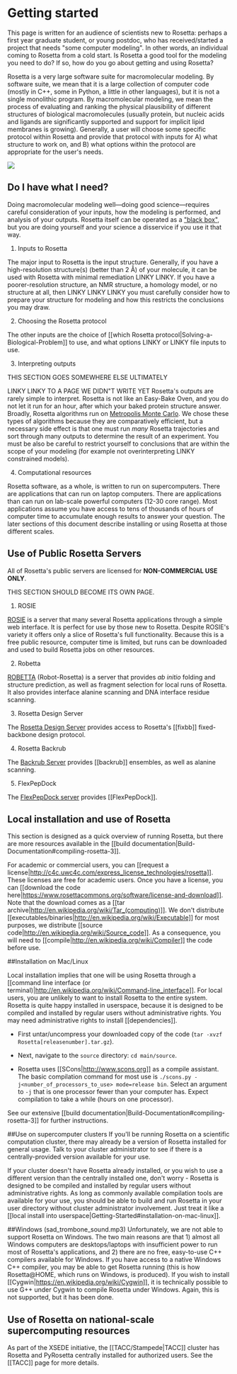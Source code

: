 Getting started
===========

This page is written for an audience of scientists new to Rosetta: perhaps a first year graduate student, or young postdoc, who has received/started a project that needs "some computer modeling". 
In other words, an individual coming to Rosetta from a cold start.
Is Rosetta a good tool for the modeling you need to do? 
If so, how do you go about getting and using Rosetta?

Rosetta is a very large software suite for macromolecular modeling. 
By software suite, we mean that it is a large collection of computer code (mostly in C++, some in Python, a little in other languages), but it is not a single monolithic program.
By macromolecular modeling, we mean the process of evaluating and ranking the physical plausibility of different structures of biological macromolecules (usually protein, but nucleic acids and ligands are significantly supported and support for implicit lipid membranes is growing). 
Generally, a user will choose some specific protocol within Rosetta and provide that protocol with inputs for A) what structure to work on, and B) what options within the protocol are appropriate for the user's needs.

<img border=0 src="/uploads/coldStart.jpg" usemap="#GraffleExport">
<map name="GraffleExport">
	<area shape=rect coords="330,305,421,376" href="http://localhost:4567/Getting-Started#do-i-have-what-i-need">
	<area shape=rect coords="226,305,317,376" href="http://localhost:4567/Getting-Started#do-i-have-what-i-need">
	<area shape=rect coords="122,305,213,376" href="http://localhost:4567/Getting-Started#do-i-have-what-i-need">
	<area shape=rect coords="377,166,532,253" href="http://localhost:4567/Getting-Started#do-i-have-what-i-need">
	<area shape=rect coords="11,166,166,253" href="http://localhost:4567/Getting-Started#do-i-have-what-i-need">
	<area shape=rect coords="189,11,354,97" href="http://localhost:4567/Getting-Started#do-i-have-what-i-need">
</map>

Do I have what I need?
-----------------
Doing macromolecular modeling well—doing good science—requires careful consideration of your inputs, how the modeling is performed, and analysis of your outputs.
Rosetta itself can be operated as a ["black box"](https://en.wikipedia.org/wiki/Black_box), but you are doing yourself and your science a disservice if you use it that way.

1) Inputs to Rosetta

The major input to Rosetta is the input structure.
Generally, if you have a high-resolution structure(s) (better than 2 Å) of your molecule, it can be used with Rosetta with minimal remediation LINKY LINKY.
If you have a poorer-resolution structure, an NMR structure, a homology model, or no structure at all, then LINKY LINKY LINKY you must carefully consider how to prepare your structure for modeling and how this restricts the conclusions you may draw.

2) Choosing the Rosetta protocol

The other inputs are the choice of [[which Rosetta protocol|Solving-a-Biological-Problem]] to use, and what options LINKY or LINKY file inputs to use.

3) Interpreting outputs

THIS SECTION GOES SOMEWHERE ELSE ULTIMATELY

LINKY LINKY TO A PAGE WE DIDN"T WRITE YET
Rosetta's outputs are rarely simple to interpret.
Rosetta is not like an Easy-Bake Oven, and you do not let it run for an hour, after which your baked protein structure answer.
Broadly, Rosetta algorithms run on [Metropolis Monte Carlo](http://en.wikipedia.org/wiki/Metropolis%E2%80%93Hastings_algorithm).
We chose these types of algorithms because they are comparatively efficient, but a necessary side effect is that one must run *many* Rosetta trajectories and sort through many outputs to determine the result of an experiment.
You must be also be careful to restrict yourself to conclusions that are within the scope of your modeling (for example not overinterpreting LINKY constrained models).

4) Computational resources

Rosetta software, as a whole, is written to run on supercomputers.
There are applications that can run on laptop computers.
There are applications than can run on lab-scale powerful computers (12-30 core range).
Most applications assume you have access to tens of thousands of hours of computer time to accumulate enough results to answer your question.
The later sections of this document describe installing or using Rosetta at those different scales.

Use of Public Rosetta Servers
-----------------------------

All of Rosetta's public servers are licensed for **NON-COMMERCIAL USE ONLY**.

THIS SECTION SHOULD BECOME ITS OWN PAGE.

1) ROSIE

[ROSIE](http://rosie.rosettacommons.org/) is a server that many several Rosetta applications through a simple web interface.
It is perfect for use by those new to Rosetta.
Despite ROSIE's variety it offers only a slice of Rosetta's full functionality.
Because this is a free public resource, computer time is limited, but runs can be downloaded and used to build Rosetta jobs on other resources.

2) Robetta 

[ROBETTA](http://robetta.bakerlab.org/) (Robot-Rosetta) is a server that provides _ab initio_ folding and structure prediction, as well as fragment selection for local runs of Rosetta.
It also provides interface alanine scanning and DNA interface residue scanning.

3) Rosetta Design Server

The [Rosetta Design Server](http://rosettadesign.med.unc.edu/) provides access to Rosetta's [[fixbb]] fixed-backbone design protocol.

4) Rosetta Backrub

The [Backrub Server](https://kortemmelab.ucsf.edu/backrub/cgi-bin/rosettaweb.py?query=index) provides [[backrub]] ensembles, as well as alanine scanning.

5) FlexPepDock

The [FlexPepDock server](http://flexpepdock.furmanlab.cs.huji.ac.il/) provides [[FlexPepDock]]. 

Local installation and use of Rosetta
--------------------------------------

This section is designed as a quick overview of running Rosetta, but there are more resources available in the 
[[build documentation|Build-Documentation#compiling-rosetta-3]].

For academic or commercial users, you can [[request a license|http://c4c.uwc4c.com/express_license_technologies/rosetta]].
These licenses are free for academic users.
Once you have a license, you can [[download the code here|https://www.rosettacommons.org/software/license-and-download]].
Note that the download comes as a [[tar archive|http://en.wikipedia.org/wiki/Tar_(computing)]].
We don't distribute [[executables/binaries|http://en.wikipedia.org/wiki/Executable]] for most purposes, we distribute [[source code|http://en.wikipedia.org/wiki/Source_code]].
As a consequence, you will need to [[compile|http://en.wikipedia.org/wiki/Compiler]] the code before use.

##Installation on Mac/Linux

Local installation implies that one will be using Rosetta through a [[command line interface (or terminal)|http://en.wikipedia.org/wiki/Command-line_interface]].
For local users, you are unlikely to want to install Rosetta to the entire system. 
Rosetta is quite happy installed in userspace, because it is designed to be compiled and installed by regular users without administrative rights.
You may need administrative rights to install [[dependencies]].

* First untar/uncompress your downloaded copy of the code (`tar -xvzf Rosetta[releasenumber].tar.gz`).

* Next, navigate to the `source` directory: `cd main/source`.

* Rosetta uses [[SCons|http://www.scons.org]] as a compile assistant.
The basic compilation command for most use is `./scons.py -j<number_of_processors_to_use> mode=release bin`.
Select an argument to `-j` that is one processor fewer than your computer has.
Expect compilation to take a while (hours on one processor).

See our extensive [[build documentation|Build-Documentation#compiling-rosetta-3]] for further instructions.

##Use on supercomputer clusters
If you'll be running Rosetta on a scientific computation cluster, there may already be a version of Rosetta installed for general usage.
Talk to your cluster administrator to see if there is a centrally-provided version available for your use.

If your cluster doesn't have Rosetta already installed, or you wish to use a different version than the centrally installed one, don't worry - Rosetta is designed to be compiled and installed by regular users without administrative rights. 
As long as commonly available compilation tools are available for your use, you should be able to build and run Rosetta in your user directory without cluster administrator involvement. 
Just treat it like a [[local install into userspace|Getting-Started#installation-on-mac-linux]].

##Windows
(sad_trombone_sound.mp3) Unfortunately, we are not able to support Rosetta on Windows.
The two main reasons are that 1) almost all Windows computers are desktops/laptops with insufficient power to run most of Rosetta's applications, and 2) there are no free, easy-to-use C++ compilers available for Windows.
If you have access to a native Windows C++ compiler, you may be able to get Rosetta running (this is how Rosetta@HOME, which runs on Windows, is produced).
If you wish to install [[Cygwin|https://en.wikipedia.org/wiki/Cygwin]], it is technically possible to use G++ under Cygwin to compile Rosetta under Windows.
Again, this is not supported, but it has been done.

Use of Rosetta on national-scale supercomputing resources
---------------------------------------------------------

As part of the XSEDE initiative, the [[TACC/Stampede|TACC]] cluster has Rosetta and PyRosetta centrally installed for authorized users. See the [[TACC]] page for more details.
